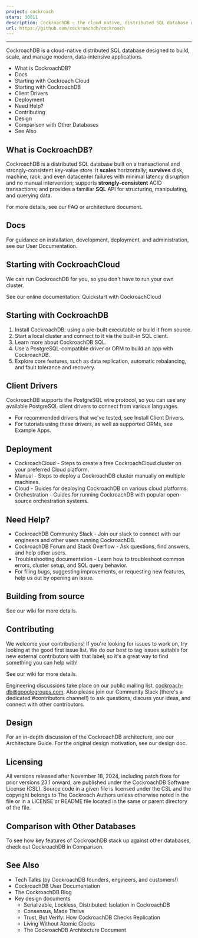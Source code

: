 ```yaml
---
project: cockroach
stars: 30811
description: CockroachDB — the cloud native, distributed SQL database designed for high availability, effortless scale, and control over data placement.
url: https://github.com/cockroachdb/cockroach
---
```


* * *

CockroachDB is a cloud-native distributed SQL database designed to build, scale, and manage modern, data-intensive applications.

-   What is CockroachDB?
-   Docs
-   Starting with Cockroach Cloud
-   Starting with CockroachDB
-   Client Drivers
-   Deployment
-   Need Help?
-   Contributing
-   Design
-   Comparison with Other Databases
-   See Also

What is CockroachDB?
--------------------

CockroachDB is a distributed SQL database built on a transactional and strongly-consistent key-value store. It **scales** horizontally; **survives** disk, machine, rack, and even datacenter failures with minimal latency disruption and no manual intervention; supports **strongly-consistent** ACID transactions; and provides a familiar **SQL** API for structuring, manipulating, and querying data.

For more details, see our FAQ or architecture document.

Docs
----

For guidance on installation, development, deployment, and administration, see our User Documentation.

Starting with CockroachCloud
----------------------------

We can run CockroachDB for you, so you don't have to run your own cluster.

See our online documentation: Quickstart with CockroachCloud

Starting with CockroachDB
-------------------------

1.  Install CockroachDB: using a pre-built executable or build it from source.
2.  Start a local cluster and connect to it via the built-in SQL client.
3.  Learn more about CockroachDB SQL.
4.  Use a PostgreSQL-compatible driver or ORM to build an app with CockroachDB.
5.  Explore core features, such as data replication, automatic rebalancing, and fault tolerance and recovery.

Client Drivers
--------------

CockroachDB supports the PostgreSQL wire protocol, so you can use any available PostgreSQL client drivers to connect from various languages.

-   For recommended drivers that we've tested, see Install Client Drivers.
-   For tutorials using these drivers, as well as supported ORMs, see Example Apps.

Deployment
----------

-   CockroachCloud - Steps to create a free CockroachCloud cluster on your preferred Cloud platform.
-   Manual - Steps to deploy a CockroachDB cluster manually on multiple machines.
-   Cloud - Guides for deploying CockroachDB on various cloud platforms.
-   Orchestration - Guides for running CockroachDB with popular open-source orchestration systems.

Need Help?
----------

-   CockroachDB Community Slack - Join our slack to connect with our engineers and other users running CockroachDB.
-   CockroachDB Forum and Stack Overflow - Ask questions, find answers, and help other users.
-   Troubleshooting documentation - Learn how to troubleshoot common errors, cluster setup, and SQL query behavior.
-   For filing bugs, suggesting improvements, or requesting new features, help us out by opening an issue.

Building from source
--------------------

See our wiki for more details.

Contributing
------------

We welcome your contributions! If you're looking for issues to work on, try looking at the good first issue list. We do our best to tag issues suitable for new external contributors with that label, so it's a great way to find something you can help with!

See our wiki for more details.

Engineering discussions take place on our public mailing list, cockroach-db@googlegroups.com. Also please join our Community Slack (there's a dedicated #contributors channel!) to ask questions, discuss your ideas, and connect with other contributors.

Design
------

For an in-depth discussion of the CockroachDB architecture, see our Architecture Guide. For the original design motivation, see our design doc.

Licensing
---------

All versions released after November 18, 2024, including patch fixes for prior versions 23.1 onward, are published under the CockroachDB Software License (CSL). Source code in a given file is licensed under the CSL and the copyright belongs to The Cockroach Authors unless otherwise noted in the file or in a LICENSE or README file located in the same or parent directory of the file.

Comparison with Other Databases
-------------------------------

To see how key features of CockroachDB stack up against other databases, check out CockroachDB in Comparison.

See Also
--------

-   Tech Talks (by CockroachDB founders, engineers, and customers!)
-   CockroachDB User Documentation
-   The CockroachDB Blog
-   Key design documents
    -   Serializable, Lockless, Distributed: Isolation in CockroachDB
    -   Consensus, Made Thrive
    -   Trust, But Verify: How CockroachDB Checks Replication
    -   Living Without Atomic Clocks
    -   The CockroachDB Architecture Document
